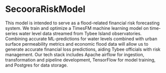 # SecooraRiskModel
This model is intended to serve as a flood-related financial risk forecasting system. We train and optimize a TimesFM machine learning model on time-series water level data streamed from Tybee Island observatories. Combining accurate ML-predictions for water levels combined with urban surface permeability metrics and economic flood data will allow us to generate accurate financial loss predictions, aiding Tybee officials with risk management. Our tech stack includes Apache airflow for ingestion, transformation and pipeline development, TensorFlow for model training, and Postgres for data storage.
